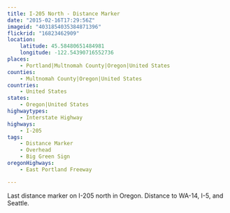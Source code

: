 ```yaml
---
title: I-205 North - Distance Marker
date: "2015-02-16T17:29:56Z"
imageid: "4031854035384871396"
flickrid: "16823462909"
location:
    latitude: 45.58480651484981
    longitude: -122.54390716552736
places:
    - Portland|Multnomah County|Oregon|United States
counties:
    - Multnomah County|Oregon|United States
countries:
    - United States
states:
    - Oregon|United States
highwaytypes:
    - Interstate Highway
highways:
    - I-205
tags:
    - Distance Marker
    - Overhead
    - Big Green Sign
oregonHighways:
    - East Portland Freeway

---
```

Last distance marker on I-205 north in Oregon.  Distance to WA-14, I-5, and Seattle.